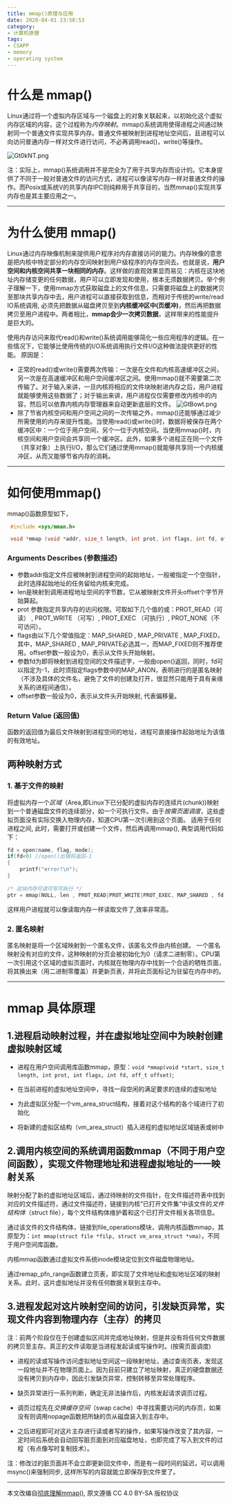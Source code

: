 ```yaml
---
title: mmap()原理与应用
date: 2020-04-01 23:58:53 
category: 
- 计算机原理
tags: 
- CSAPP 
- memory
- operating system
---
```


# 什么是 mmap()
Linux通过将一个虚拟内存区域与一个磁盘上的对象关联起来，以初始化这个虚拟内存区域的内容，这个过程称为*内存映射*。mmap()系统调用使得进程之间通过映射同一个普通文件实现共享内存。普通文件被映射到进程地址空间后，且进程可以向访问普通内存一样对文件进行访问，不必再调用read()，write()等操作。

![Gt0kNT.png](https://s1.ax1x.com/2020/04/02/Gt0kNT.png)

注：实际上，mmap()系统调用并不是完全为了用于共享内存而设计的。它本身提供了不同于一般对普通文件的访问方式，进程可以像读写内存一样对普通文件的操作。而Posix或系统V的共享内存IPC则纯粹用于共享目的，当然mmap()实现共享内存也是其主要应用之一。  

---
# 为什么使用 mmap()

Linux通过内存映像机制来提供用户程序对内存直接访问的能力。内存映像的意思是把内核中特定部分的内存空间映射到用户级程序的内存空间去。也就是说，**用户空间和内核空间共享一块相同的内存**。这样做的直观效果显而易见：内核在这块地址内存储变更的任何数据，用户可以立即发现和使用，根本无须数据拷贝。举个例子理解一下，使用mmap方式获取磁盘上的文件信息，只需要将磁盘上的数据拷贝至那块共享内存中去，用户进程可以直接获取到信息，而相对于传统的write/read　IO系统调用, 必须先把数据从磁盘拷贝至到**内核缓冲区中(页缓冲)**，然后再把数据拷贝至用户进程中。两者相比，**mmap会少一次拷贝数据**，这样带来的性能提升是巨大的。

使用内存访问来取代read()和write()系统调用能够简化一些应用程序的逻辑。在一些情况下，它能够比使用传统的I/O系统调用执行文件I/O这种做法提供更好的性能。
原因是：

- 正常的read()或write()需要两次传输：一次是在文件和内核高速缓冲区之间，另一次是在高速缓冲区和用户空间缓冲区之间。使用mmap()就不需要第二次传输了。对于输入来讲，一旦内核将相应的文件块映射进内存之后，用户进程就能够使用这些数据了；对于输出来讲，用户进程仅仅需要修改内核中的内容，然后可以依靠内核内存管理器来自动更新底层的文件。
![GtBowt.png](https://s1.ax1x.com/2020/04/02/GtBowt.png)
- 除了节省内核空间和用户空间之间的一次传输之外，mmap()还能够通过减少所需使用的内存来提升性能。当使用read()或write()时，数据将被保存在两个缓冲区中：一个位于用户空间，另个一位于内核空间。当使用mmap()时，内核空间和用户空间会共享同一个缓冲区。此外，如果多个进程正在同一个文件（共享对象）上执行I/O，那么它们通过使用mmap()就能够共享同一个内核缓冲区，从而又能够节省内存的消耗。

---
# 如何使用mmap()
mmap()函数原型如下，
```C
 #include <sys/mman.h>

 void *mmap (void *addr, size_t length, int prot, int flags, int fd, off_t offset);
```

### Arguments Describes (参数描述)

- 参数addr指定文件应被映射到进程空间的起始地址，一般被指定一个空指针，此时选择起始地址的任务留给内核来完成。
- len是映射到调用进程地址空间的字节数，它从被映射文件开头offset个字节开始算起。
- prot 参数指定共享内存的访问权限。可取如下几个值的或：PROT_READ（可读） , PROT_WRITE （可写）, PROT_EXEC （可执行）, PROT_NONE（不可访问）。
- flags由以下几个常值指定：MAP_SHARED , MAP_PRIVATE , MAP_FIXED，其中，MAP_SHARED , MAP_PRIVATE必选其一，而MAP_FIXED则不推荐使用。offset参数一般设为0，表示从文件头开始映射。
- 参数fd为即将映射到进程空间的文件描述字，一般由open()返回，同时，fd可以指定为-1，此时须指定flags参数中的MAP_ANON，表明进行的是匿名映射（不涉及具体的文件名，避免了文件的创建及打开，很显然只能用于具有亲缘关系的进程间通信）。
- offset参数一般设为0，表示从文件头开始映射, 代表偏移量。
  
### Return Value (返回值)

函数的返回值为最后文件映射到进程空间的地址，进程可直接操作起始地址为该值的有效地址。

## 两种映射方式

### 1. 基于文件的映射

将虚拟内存一个*区域*（Area,即Linux下已分配的虚拟内存的连续片(chunk))映射到一个普通磁盘文件的连续部分，如一个可执行文件。由于*按需页面调度*，这些虚拟页面没有实际交换入物理内存，知道CPU第一次引用到这个页面。
适用于任何进程之间, 此时，需要打开或创建一个文件，然后再调用mmap(), 典型调用代码如下：

```C
fd = open(name, flag, mode);
if(fd<0) //open()出错将返回-1
{
	printf("error!\n");
}
        
/* 这块内存可读可写可执行 */
ptr = mmap(NULL, len , PROT_READ|PROT_WRITE|PROT_EXEC, MAP_SHARED , fd , 0); 
```

这样用户进程就可以像读取内存一样读取文件了,效率非常高。

### 2. 匿名映射

匿名映射是将一个区域映射到一个匿名文件，该匿名文件由内核创建。
一个匿名映射没有对应的文件，这种映射的分页会被初始化为0（请求二进制零）。CPU第一次引用这个区域的虚拟页面时，内核就在物理内存中找到一个合适的牺牲页面，将其换出来（用二进制零覆盖）并更新页表，并将此页面标记为驻留在内存中的。  

---
# mmap 具体原理

## 1.进程启动映射过程，并在虚拟地址空间中为映射创建虚拟映射区域

- 进程在用户空间调用库函数mmap，原型：`void *mmap(void *start, size_t length, int prot, int flags, int fd, off_t offset)`;

- 在当前进程的虚拟地址空间中，寻找一段空闲的满足要求的连续的虚拟地址

- 为此虚拟区分配一个vm_area_struct结构，接着对这个结构的各个域进行了初始化

- 将新建的虚拟区结构（vm_area_struct）插入进程的虚拟地址区域链表或树中
  
## 2.调用内核空间的系统调用函数mmap（不同于用户空间函数），实现文件物理地址和进程虚拟地址的一一映射关系

映射分配了新的虚拟地址区域后，通过待映射的文件指针，在文件描述符表中找到对应的文件描述符，通过文件描述符，链接到内核“已打开文件集”中该文件的*文件结构体*（struct file），每个文件结构体维护着和这个已打开文件相关各项信息。

通过该文件的文件结构体，链接到file_operations模块，调用内核函数mmap，其原型为：`int mmap(struct file *filp, struct vm_area_struct *vma)`，不同于用户空间库函数。

内核mmap函数通过虚拟文件系统inode模块定位到文件磁盘物理地址。

通过remap_pfn_range函数建立页表，即实现了文件地址和虚拟地址区域的映射关系。此时，这片虚拟地址并没有任何数据关联到主存中。

## 3.进程发起对这片映射空间的访问，引发缺页异常，实现文件内容到物理内存（主存）的拷贝

注：前两个阶段仅在于创建虚拟区间并完成地址映射，但是并没有将任何文件数据的拷贝至主存。真正的文件读取是当进程发起读或写操作时。(按需页面调度)

- 进程的读或写操作访问虚拟地址空间这一段映射地址，通过查询页表，发现这一段地址并不在物理页面上。因为目前只建立了地址映射，真正的硬盘数据还没有拷贝到内存中，因此引发缺页异常，控制转移至异常处理程序。

- 缺页异常进行一系列判断，确定无非法操作后，内核发起请求调页过程。

- 调页过程先在*交换缓存空间*（swap cache）中寻找需要访问的内存页，如果没有则调用nopage函数把所缺的页从磁盘装入到主存中。

- 之后进程即可对这片主存进行读或者写的操作，如果写操作改变了其内容，一定时间后系统会自动回写脏页面到对应磁盘地址，也即完成了写入到文件的过程（有点像写时复制技术）。

注：修改过的脏页面并不会立即更新回文件中，而是有一段时间的延迟，可以调用msync()来强制同步, 这样所写的内容就能立即保存到文件里了。


---
本文改编自[彻底理解mmap()](https://blog.csdn.net/Holy_666/article/details/86532671), 原文遵循 CC 4.0 BY-SA 版权协议
